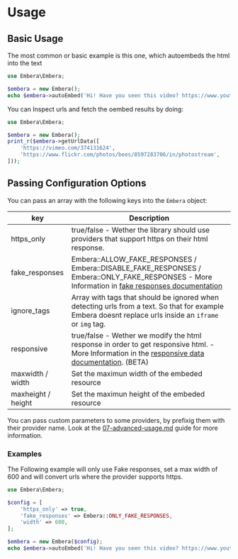 # Usage

## Basic Usage

The most common or basic example is this one, which autoembeds the html into the text

```php
use Embera\Embera;

$embera = new Embera();
echo $embera->autoEmbed('Hi! Have you seen this video? https://www.youtube.com/watch?v=J---aiyznGQ Its the best!');
```

You can Inspect urls and fetch the oembed results by doing:

```php
use Embera\Embera;

$embera = new Embera();
print_r($embera->getUrlData([
    'https://vimeo.com/374131624',
    'https://www.flickr.com/photos/bees/8597283706/in/photostream',
]));
```

## Passing Configuration Options

You can pass an array with the following keys into the `Embera` object:

| key                | Description                                                                                                                                                                 |
| ------------------ | --------------------------------------------------------------------------------------------------------------------------------------------------------------------------- |
| https_only         | true/false - Wether the library should use providers that support https on their html response.                                                                             |
| fake_responses     | Embera::ALLOW_FAKE_RESPONSES / Embera::DISABLE_FAKE_RESPONSES / Embera::ONLY_FAKE_RESPONSES - More Information in [fake responses documentation](04-fake-responses.md)      |
| ignore_tags        | Array with tags that should be ignored when detecting urls from a text. So that for example Embera doesnt replace urls inside an `iframe` or `img` tag.                     |
| responsive         | true/false - Wether we modify the html response in order to get responsive html. - More Information in the [responsive data documentation](05-responsive-embeds.md). (BETA) |
| maxwidth / width   | Set the maximun width of the embeded resource                                                                                                                               |
| maxheight / height | Set the maximun height of the embeded resource                                                                                                                              |

You can pass custom parameters to some providers, by prefixig them with their provider name. Look at the [07-advanced-usage.md](07-advanced-usage.md) guide for more information.

### Examples

The Following example will only use Fake responses, set a max width of 600 and will convert urls where the provider supports https.

```php
use Embera\Embera;

$config = [
    'https_only' => true,
    'fake_responses' => Embera::ONLY_FAKE_RESPONSES,
    'width' => 600,
];

$embera = new Embera($config);
echo $embera->autoEmbed('Hi! Have you seen this video? https://www.youtube.com/watch?v=J---aiyznGQ Its the best!');
```
